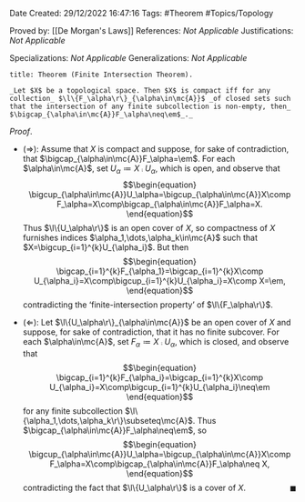 <div class="topSpace"></div>

Date Created: 29/12/2022 16:47:16
Tags: #Theorem #Topics/Topology

Proved by: [[De Morgan's Laws]]
References: _Not Applicable_
Justifications: _Not Applicable_

Specializations: _Not Applicable_
Generalizations: _Not Applicable_

``` ad-Theorem
title: Theorem (Finite Intersection Theorem).

_Let $X$ be a topological space. Then $X$ is compact iff for any collection_ $\l\{F_\alpha\r\}_{\alpha\in\mc{A}}$ _of closed sets such that the intersection of any finite subcollection is non-empty, then_ $\bigcap_{\alpha\in\mc{A}}F_\alpha\neq\em$_._

```

_Proof_.
* ($\Rightarrow$): Assume that $X$ is compact and suppose, for sake of contradiction, that $\bigcap_{\alpha\in\mc{A}}F_\alpha=\em$. For each $\alpha\in\mc{A}$, set $U_\alpha\coloneqq X\comp U_\alpha$, which is open, and observe that
$$\begin{equation}
    \bigcup_{\alpha\in\mc{A}}U_\alpha=\bigcup_{\alpha\in\mc{A}}X\comp F_\alpha=X\comp\bigcap_{\alpha\in\mc{A}}F_\alpha=X.
\end{equation}$$
Thus $\l\{U_\alpha\r\}$ is an open cover of $X$, so compactness of $X$ furnishes indices $\alpha_1,\dots,\alpha_k\in\mc{A}$ such that $X=\bigcup_{i=1}^{k}U_{\alpha_i}$. But then
$$\begin{equation}
    \bigcap_{i=1}^{k}F_{\alpha_1}=\bigcap_{i=1}^{k}X\comp U_{\alpha_i}=X\comp\bigcup_{i=1}^{k}U_{\alpha_i}=X\comp X=\em,
\end{equation}$$
contradicting the $\textrm{`}$finite-intersection property$\textrm{'}$ of $\l\{F_\alpha\r\}$.

* ($\Leftarrow$): Let $\l\{U_\alpha\r\}_{\alpha\in\mc{A}}$ be an open cover of $X$ and suppose, for sake of contradiction, that it has no finite subcover. For each $\alpha\in\mc{A}$, set $F_\alpha\coloneqq X\comp U_\alpha$, which is closed, and observe that
$$\begin{equation}
    \bigcap_{i=1}^{k}F_{\alpha_i}=\bigcap_{i=1}^{k}X\comp U_{\alpha_i}=X\comp\bigcup_{i=1}^{k}U_{\alpha_i}\neq\em
\end{equation}$$
for any finite subcollection $\l\{\alpha_1,\dots,\alpha_k\r\}\subseteq\mc{A}$. Thus $\bigcap_{\alpha\in\mc{A}}F_\alpha\neq\em$, so
$$\begin{equation}
    \bigcup_{\alpha\in\mc{A}}U_\alpha=\bigcup_{\alpha\in\mc{A}}X\comp F_\alpha=X\comp\bigcap_{\alpha\in\mc{A}}F_\alpha\neq X,
\end{equation}$$
contradicting the fact that $\l\{U_\alpha\r\}$ is a cover of $X$.<span style="float:right;">$\blacksquare$</span>
